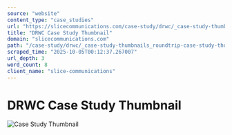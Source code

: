 ```yaml
---
source: "website"
content_type: "case_studies"
url: "https://slicecommunications.com/case-study/drwc/_case-study-thumbnails_roundtrip-case-study-thumbnail-copy"
title: "DRWC Case Study Thumbnail"
domain: "slicecommunications.com"
path: "/case-study/drwc/_case-study-thumbnails_roundtrip-case-study-thumbnail-copy"
scraped_time: "2025-10-05T00:12:37.267007"
url_depth: 3
word_count: 8
client_name: "slice-communications"
---
```


# DRWC Case Study Thumbnail

![Case Study Thumbnail](https://slicecommunications.com/wp-content/uploads/2020/05/Case-Study-Thumbnails_RoundTrip-Case-Study-Thumbnail-copy-300x300.png)